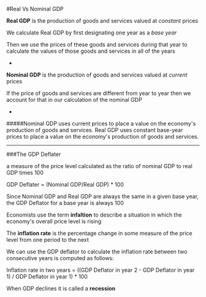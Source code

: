 #Real Vs Nominal GDP

**Real GDP** is the production of goods and services valued at *constant* prices

We calculate Real GDP by first designating one year as a *base year*

Then we use the prices of these goods and services during that year to calculate the values of those goods and services in all of the years

-

**Nominal GDP** is the production of goods and services valued at *current* prices

If the price of goods and services are different from year to year then we account for that in our calculation of the nominal GDP

-

#####Nominal GDP uses current prices to place a value on the economy's production of goods and services. Real GDP uses constant base-year prices to place a value on the economy's production of goods and services.

***

###The GDP Deflater

a measure of the price level calculated as the ratio of nominal GDP to real GDP times 100

GDP Deflater = (Nominal GDP/Real GDP) * 100

Since Nominal GDP and Real GDP are always the same in a given base year, the GDP Deflator for a base year is always 100

Economists use the term **infaltion** to describe a situation in which the economy's overall price level is rising

The **inflation rate** is the percentage change in some measure of the price level from one period to the next

We can use the GDP deflator to calculate the inflation rate between two consecutive years is computed as follows:

Inflation rate in two years = ((GDP Deflator in year 2 - GDP Deflator in year 1) / GDP Deflator in year 1) * 100

When GDP declines it is called a **recession**
